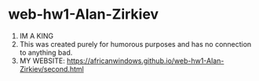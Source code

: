 # web-hw1-Alan-Zirkiev
1. IM A KING
2. This was created purely for humorous purposes and has no connection to anything bad.
3. MY WEBSITE: https://africanwindows.github.io/web-hw1-Alan-Zirkiev/second.html
